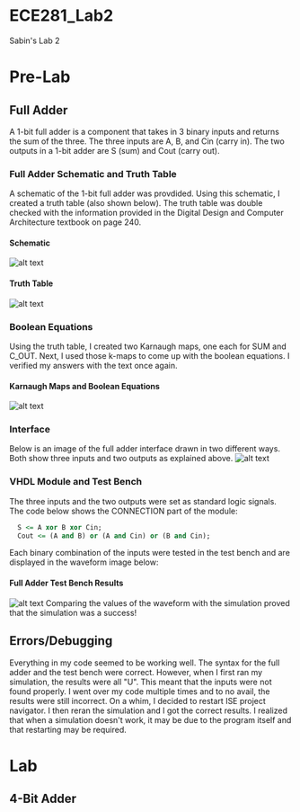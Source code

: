 ECE281_Lab2
===========

Sabin's Lab 2

# Pre-Lab

## Full Adder
A 1-bit full adder is a component that takes in 3 binary inputs and returns the sum of the three.  The three inputs are A, B, and Cin (carry in).  The two outputs in a 1-bit adder are S (sum) and Cout (carry out).

### Full Adder Schematic and Truth Table
A schematic of the 1-bit full adder was provdided.  Using this schematic, I created a truth table (also shown below).  The truth table was double checked with the information provided in the Digital Design and Computer Architecture textbook on page 240.

#### Schematic
![alt text](https://raw2.github.com/sabinpark/ECE281_Lab2/master/full_adder_schematic.png "Full Adder Schematic")
#### Truth Table
![alt text](https://raw2.github.com/sabinpark/ECE281_Lab2/master/1_bit_adder_truth_table.PNG "Full Adder Truth Table")

### Boolean Equations
Using the truth table, I created two Karnaugh maps, one each for SUM and C_OUT.  Next, I used those k-maps to come up with the boolean equations.  I verified my answers with the text once again.

#### Karnaugh Maps and Boolean Equations
![alt text](https://raw2.github.com/sabinpark/ECE281_Lab2/master/full_adder_kmaps_equations.PNG "K-Maps and Boolean Equations")

### Interface
Below is an image of the full adder interface drawn in two different ways.  Both show three inputs and two outputs as explained above.
![alt text](https://raw2.github.com/sabinpark/ECE281_Lab2/master/full_adder_interfaces.png "Full Adder Interface")

### VHDL Module and Test Bench
The three inputs and the two outputs were set as standard logic signals.  The code below shows the CONNECTION part of the module:
```vhdl
  S <= A xor B xor Cin;
  Cout <= (A and B) or (A and Cin) or (B and Cin);
```
Each binary combination of the inputs were tested in the test bench and are displayed in the waveform image below:
#### Full Adder Test Bench Results
![alt text](https://raw2.github.com/sabinpark/ECE281_Lab2/master/full_adder_waveform.PNG "Full Adder Waveform")
Comparing the values of the waveform with the simulation proved that the simulation was a success!

## Errors/Debugging
Everything in my code seemed to be working well.  The syntax for the full adder and the test bench were correct.  However, when I first ran my simulation, the results were all "U".  This meant that the inputs were not found properly.  I went over my code multiple times and to no avail, the results were still incorrect.  On a whim, I decided to restart ISE project navigator.  I then reran the simulation and I got the correct results.  I realized that when a simulation doesn't work, it may be due to the program itself and that restarting may be required.

# Lab

## 4-Bit Adder

